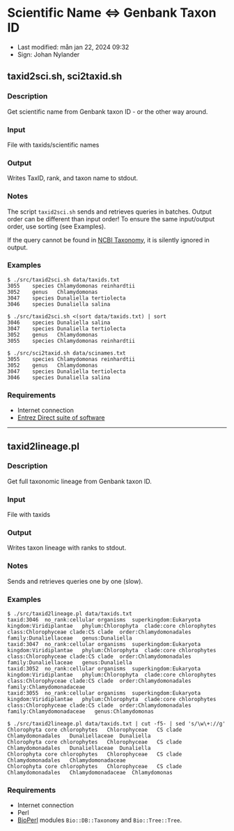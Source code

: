 # Scientific Name \<=\> Genbank Taxon ID

- Last modified: mån jan 22, 2024  09:32
- Sign: Johan Nylander

## taxid2sci.sh, sci2taxid.sh

### Description

Get scientific name from Genbank taxon ID - or the other way around.

### Input

File with taxids/scientific names

### Output

Writes TaxID, rank, and taxon name to stdout.

### Notes

The script `taxid2sci.sh` sends and retrieves queries in batches.  Output order
can be different than input order!  To ensure the same input/output order, use
sorting (see Examples).

If the query cannot be found in [NCBI
Taxonomy](https://www.ncbi.nlm.nih.gov/taxonomy), it is silently ignored in
output.

### Examples

    $ ./src/taxid2sci.sh data/taxids.txt
    3055	species	Chlamydomonas reinhardtii
    3052	genus	Chlamydomonas
    3047	species	Dunaliella tertiolecta
    3046	species	Dunaliella salina

    $ ./src/taxid2sci.sh <(sort data/taxids.txt) | sort
    3046	species	Dunaliella salina
    3047	species	Dunaliella tertiolecta
    3052	genus	Chlamydomonas
    3055	species	Chlamydomonas reinhardtii

    $ ./src/sci2taxid.sh data/scinames.txt
    3055	species	Chlamydomonas reinhardtii
    3052	genus	Chlamydomonas
    3047	species	Dunaliella tertiolecta
    3046	species	Dunaliella salina

### Requirements

- Internet connection
- [Entrez Direct suite of software](https://www.ncbi.nlm.nih.gov/books/NBK179288/)

---

## taxid2lineage.pl

### Description

Get full taxonomic lineage from Genbank taxon ID.

### Input

File with taxids

### Output

Writes taxon lineage with ranks to stdout.

### Notes

Sends and retrieves queries one by one (slow).

### Examples

    $ ./src/taxid2lineage.pl data/taxids.txt
    taxid:3046	no_rank:cellular organisms	superkingdom:Eukaryota	kingdom:Viridiplantae	phylum:Chlorophyta	clade:core chlorophytes	class:Chlorophyceae	clade:CS clade	order:Chlamydomonadales	family:Dunaliellaceae	genus:Dunaliella
    taxid:3047	no_rank:cellular organisms	superkingdom:Eukaryota	kingdom:Viridiplantae	phylum:Chlorophyta	clade:core chlorophytes	class:Chlorophyceae	clade:CS clade	order:Chlamydomonadales	family:Dunaliellaceae	genus:Dunaliella
    taxid:3052	no_rank:cellular organisms	superkingdom:Eukaryota	kingdom:Viridiplantae	phylum:Chlorophyta	clade:core chlorophytes	class:Chlorophyceae	clade:CS clade	order:Chlamydomonadales	family:Chlamydomonadaceae
    taxid:3055	no_rank:cellular organisms	superkingdom:Eukaryota	kingdom:Viridiplantae	phylum:Chlorophyta	clade:core chlorophytes	class:Chlorophyceae	clade:CS clade	order:Chlamydomonadales	family:Chlamydomonadaceae	genus:Chlamydomonas

    $ ./src/taxid2lineage.pl data/taxids.txt | cut -f5- | sed 's/\w\+://g'
    Chlorophyta	core chlorophytes	Chlorophyceae	CS clade	Chlamydomonadales	Dunaliellaceae	Dunaliella	
    Chlorophyta	core chlorophytes	Chlorophyceae	CS clade	Chlamydomonadales	Dunaliellaceae	Dunaliella	
    Chlorophyta	core chlorophytes	Chlorophyceae	CS clade	Chlamydomonadales	Chlamydomonadaceae	
    Chlorophyta	core chlorophytes	Chlorophyceae	CS clade	Chlamydomonadales	Chlamydomonadaceae	Chlamydomonas

### Requirements

- Internet connection
- Perl
- [BioPerl](https://bioperl.org) modules `Bio::DB::Taxonomy` and
  `Bio::Tree::Tree`.


